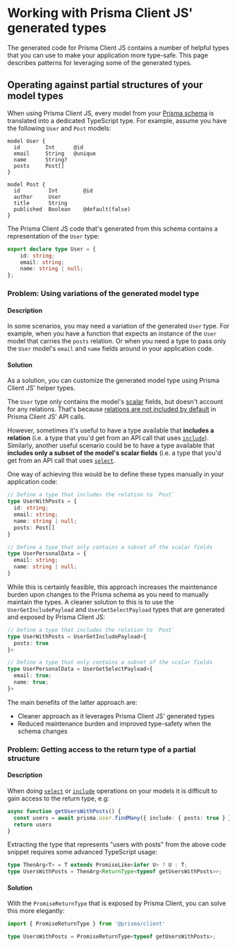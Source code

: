 # Working with Prisma Client JS' generated types

The generated code for Prisma Client JS contains a number of helpful types that you can use to make your application more type-safe. This page describes patterns for leveraging some of the generated types.

## Operating against partial structures of your model types

When using Prisma Client JS, every model from your [Prisma schema](../prisma-schema-file.md) is translated into a dedicated TypeScript type. For example, assume you have the following `User` and `Post` models:

```prisma
model User {
  id        Int      @id
  email     String   @unique
  name      String?
  posts     Post[]
}

model Post {
  id         Int        @id
  author     User
  title      String
  published  Boolean    @default(false)
}
```

The Prisma Client JS code that's generated from this schema contains a representation of the `User` type:

```ts
export declare type User = {
    id: string;
    email: string;
    name: string | null;
};
```

### Problem: Using variations of the generated model type

#### Description

In some scenarios, you may need a variation of the generated `User` type. For example, when you have a function that expects an instance of the `User` model that carries the `posts` relation. Or when you need a type to pass only the `User` model's `email` and `name` fields around in your application code.

#### Solution

As a solution, you can customize the generated model type using Prisma Client JS' helper types.

The `User` type only contains the model's [scalar](../data-modeling.md#scalar-types) fields, but doesn't account for any relations. That's because [relations are not included by default](./api.md#the-default-selection-set) in Prisma Client JS' API calls.

However, sometimes it's useful to have a type available that **includes a relation** (i.e. a type that you'd get from an API call that uses [`include`](./api.md#include-additionally-via-include)). Similarly, another useful scenario could be to have a type available that **includes only a subset of the model's scalar fields** (i.e. a type that you'd get from an API call that uses [`select`](./api.md#select-exclusively-via-select). 

One way of achieving this would be to define these types manually in your application code:

```ts
// Define a type that includes the relation to `Post` 
type UserWithPosts = {
  id: string;
  email: string;
  name: string | null;
  posts: Post[]
}

// Define a type that only contains a subset of the scalar fields
type UserPersonalData = {
  email: string;
  name: string | null;
}
```

While this is certainly feasible, this approach increases the maintenance burden upon changes to the Prisma schema as you need to manually maintain the types. A cleaner solution to this is to use the  `UserGetIncludePayload` and  `UserGetSelectPayload` types that are generated and exposed by Prisma Client JS:

```ts
// Define a type that includes the relation to `Post` 
type UserWithPosts = UserGetIncludePayload<{
  posts: true
}>

// Define a type that only contains a subset of the scalar fields
type UserPersonalData = UserGetSelectPayload<{
  email: true;
  name: true;
}>
```

The main benefits of the latter approach are:

- Cleaner approach as it leverages Prisma Client JS' generated types
- Reduced maintenance burden and improved type-safety when the schema changes

### Problem: Getting access to the return type of a partial structure

#### Description

When doing [`select`](https://github.com/prisma/prisma2/blob/master/docs/prisma-client-js/api.md#select-exclusively-via-select) or [`include`](https://github.com/prisma/prisma2/blob/master/docs/prisma-client-js/api.md#include-additionally-via-include) operations on your models it is difficult to gain access to the return type, e.g:

```ts
async function getUsersWithPosts() {
  const users = await prisma.user.findMany({ include: { posts: true } })
  return users
}
```

Extracting the type that represents "users with posts" from the above code snippet requires some advanced TypeScript usage:

```ts
type ThenArg<T> = T extends PromiseLike<infer U> ? U : T;
type UsersWithPosts = ThenArg<ReturnType<typeof getUsersWithPosts>>;
```

#### Solution

With the `PromiseReturnType` that is exposed by Prisma Client, you can solve this more elegantly:

```ts
import { PromiseReturnType } from '@prisma/client'

type UsersWithPosts = PromiseReturnType<typeof getUsersWithPosts>;
```